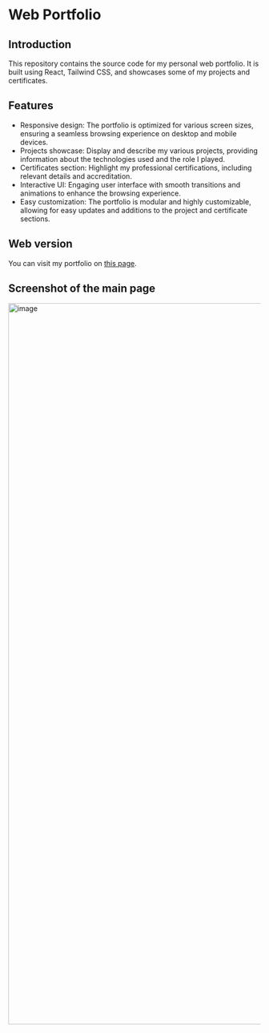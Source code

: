<h1>Web Portfolio</h1>
  <h2>Introduction</h2>
  <p>This repository contains the source code for my personal web portfolio. It is built using React, Tailwind CSS, and showcases some of my projects and certificates.</p>
  <h2>Features</h2>
  <ul>
    <li>Responsive design: The portfolio is optimized for various screen sizes, ensuring a seamless browsing experience on desktop and mobile devices.</li>
    <li>Projects showcase: Display and describe my various projects, providing information about the technologies used and the role I played.</li>
    <li>Certificates section: Highlight my professional certifications, including relevant details and accreditation.</li>
    <li>Interactive UI: Engaging user interface with smooth transitions and animations to enhance the browsing experience.</li>
    <li>Easy customization: The portfolio is modular and highly customizable, allowing for easy updates and additions to the project and certificate sections.</li>
  </ul>
  <h2>Web version</h2>
  <p>You can visit my portfolio on <a href='https://volkovich-dev.vercel.app'>this page</a>.</p>
 <h2>Screenshot of the main page</h2>
<img width="1440" alt="image" src="https://github.com/Volkoviysash/volkovich-dev/assets/90283311/5142eeb7-c3e5-4cef-a950-5916acc6c733">
